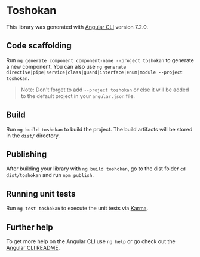 # Toshokan

This library was generated with [Angular CLI](https://github.com/angular/angular-cli) version 7.2.0.

## Code scaffolding

Run `ng generate component component-name --project toshokan` to generate a new component. You can also use `ng generate directive|pipe|service|class|guard|interface|enum|module --project toshokan`.
> Note: Don't forget to add `--project toshokan` or else it will be added to the default project in your `angular.json` file. 

## Build

Run `ng build toshokan` to build the project. The build artifacts will be stored in the `dist/` directory.

## Publishing

After building your library with `ng build toshokan`, go to the dist folder `cd dist/toshokan` and run `npm publish`.

## Running unit tests

Run `ng test toshokan` to execute the unit tests via [Karma](https://karma-runner.github.io).

## Further help

To get more help on the Angular CLI use `ng help` or go check out the [Angular CLI README](https://github.com/angular/angular-cli/blob/master/README.md).
